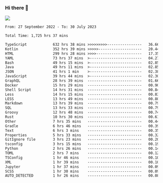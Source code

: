 ### Hi there 👋

<!--<a href="https://github.com/search?o=desc&q=author%3Abushiyi&s=committer-date&type=Commits">-->
<!--    <img align="center" height = "178" src="https://github-readme-stats.vercel.app/api?username=bushiyi&count_private=true&show_icons=true&theme=noctis_minimus&hide=contribs&include_all_commits=true" />-->
<!--</a>-->
<!--<a href="https://github.com/bushiyi?tab=repositories">-->
<!--    <img align="center" height = "178" src="https://github-readme-stats.vercel.app/api/top-langs/?username=bushiyi&count_private=true&theme=noctis_minimus" />-->
<!--</a>-->
 
<!-- [![Ashutosh's github activity graph](https://activity-graph.herokuapp.com/graph?username=bushiyi&theme=react&bg_color=1B2932&point=698B69&line=698B69)](https://github.com/ashutosh00710/github-readme-activity-graph)
 -->


![](https://raw.githubusercontent.com/bushiyi/bushiyi/master/assets/github-contribution-grid-snake.svg)

<!--START_SECTION:waka-->

```txt
From: 27 September 2022 - To: 30 July 2023

Total Time: 1,725 hrs 37 mins

TypeScript            632 hrs 38 mins >>>>>>>>>----------------   36.66 %
Kotlin                352 hrs 39 mins >>>>>--------------------   20.44 %
HTML                  299 hrs 28 mins >>>>---------------------   17.35 %
YAML                  73 hrs 37 mins  >------------------------   04.27 %
Bash                  49 hrs 15 mins  >------------------------   02.85 %
Java                  49 hrs 11 mins  >------------------------   02.85 %
JSON                  41 hrs 1 min    >------------------------   02.38 %
JavaScript            39 hrs 44 mins  >------------------------   02.30 %
GraphQL               28 hrs 39 mins  -------------------------   01.66 %
Docker                15 hrs 29 mins  -------------------------   00.90 %
Shell Script          14 hrs 31 mins  -------------------------   00.84 %
Less                  14 hrs 15 mins  -------------------------   00.83 %
LESS                  13 hrs 49 mins  -------------------------   00.80 %
Markdown              13 hrs 39 mins  -------------------------   00.79 %
SQL                   13 hrs 33 mins  -------------------------   00.79 %
Groovy                12 hrs 48 mins  -------------------------   00.74 %
Rust                  10 hrs 30 mins  -------------------------   00.61 %
Other                 7 hrs 35 mins   -------------------------   00.44 %
Gradle                6 hrs 46 mins   -------------------------   00.39 %
Text                  6 hrs 3 mins    -------------------------   00.35 %
Properties            5 hrs 33 mins   -------------------------   00.32 %
GitIgnore file        3 hrs 23 mins   -------------------------   00.20 %
tsconfig              3 hrs 15 mins   -------------------------   00.19 %
Python                2 hrs 26 mins   -------------------------   00.14 %
TOML                  2 hrs 7 mins    -------------------------   00.12 %
TSConfig              1 hr 46 mins    -------------------------   00.10 %
XML                   1 hr 39 mins    -------------------------   00.10 %
Jupyter               1 hr 37 mins    -------------------------   00.09 %
SCSS                  1 hr 30 mins    -------------------------   00.09 %
AUTO_DETECTED         1 hr 26 mins    -------------------------   00.08 %
```

<!--END_SECTION:waka-->

